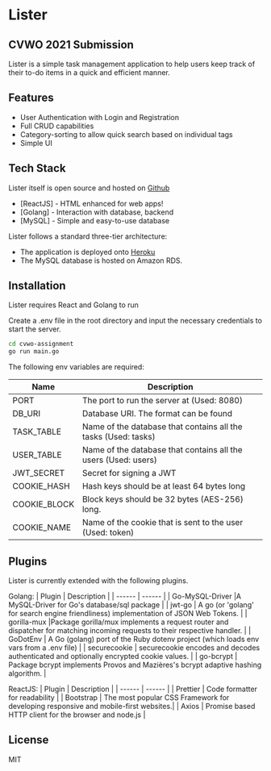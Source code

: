 # Lister
## CVWO 2021 Submission

Lister is a simple task management application to help users keep track of their to-do items in a quick and efficient manner.

## Features

- User Authentication with Login and Registration
- Full CRUD capabilities
- Category-sorting to allow quick search based on individual tags
- Simple UI

## Tech Stack

Lister itself is open source and hosted on [Github](https://github.com/Hikoya/cvwo-assignment)
- [ReactJS] - HTML enhanced for web apps!
- [Golang] - Interaction with database, backend
- [MySQL] - Simple and easy-to-use database 

Lister follows a standard three-tier architecture:
- The application is deployed onto [Heroku](https://infinite-badlands-96242.herokuapp.com/)
- The MySQL database is hosted on Amazon RDS.

## Installation

Lister requires React and Golang to run

Create a .env file in the root directory and input the necessary credentials to start the server.

```sh
cd cvwo-assignment
go run main.go
```

The following env variables are required:

| Name | Description |
| ------ | ------ |
| PORT | The port to run the server at (Used: 8080) |
| DB_URI | Database URI. The format can be found | [here](https://github.com/go-sql-driver/mysql#dsn-data-source-name). Set parseTime = true. |
| TASK_TABLE | Name of the database that contains all the tasks (Used: tasks) |
| USER_TABLE | Name of the database that contains all the users (Used: users) |
| JWT_SECRET | Secret for signing a JWT |
| COOKIE_HASH | Hash keys should be at least 64 bytes long 
| COOKIE_BLOCK | Block keys should be 32 bytes (AES-256) long.
| COOKIE_NAME | Name of the cookie that is sent to the user (Used: token) |


## Plugins

Lister is currently extended with the following plugins.

Golang:
| Plugin | Description |
| ------ | ------ |
| Go-MySQL-Driver |A MySQL-Driver for Go's database/sql package |
| jwt-go | A go (or 'golang' for search engine friendliness) implementation of JSON Web Tokens. |
| gorilla-mux |Package gorilla/mux implements a request router and dispatcher for matching incoming requests to their respective handler. |
| GoDotEnv | A Go (golang) port of the Ruby dotenv project (which loads env vars from a .env file) |
| securecookie | securecookie encodes and decodes authenticated and optionally encrypted cookie values. |
| go-bcrypt | Package bcrypt implements Provos and Mazières's bcrypt adaptive hashing algorithm. |

ReactJS:
| Plugin | Description |
| ------ | ------ |
| Prettier | Code formatter for readability |
| Bootstrap | The most popular CSS Framework for developing responsive and mobile-first websites.|
| Axios | Promise based HTTP client for the browser and node.js |

## License
MIT
